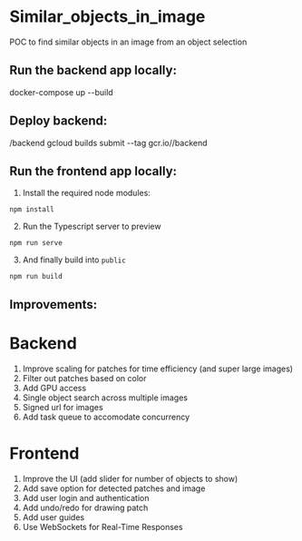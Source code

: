 # Similar_objects_in_image 

POC to find similar objects in an image from an object selection

## Run the backend app locally: 

docker-compose up --build

## Deploy backend: 

/backend gcloud builds submit --tag gcr.io/<project-id>/backend

## Run the frontend app locally:

1. Install the required node modules:

```
npm install
```

2. Run the Typescript server to preview

```
npm run serve
```

3. And finally build into `public`

```
npm run build
```

## Improvements:

# Backend
1. Improve scaling for patches for time efficiency (and super large images)
2. Filter out patches based on color 
3. Add GPU access
4. Single object search across multiple images
5. Signed url for images
6. Add task queue to accomodate concurrency 

# Frontend
1. Improve the UI (add slider for number of objects to show)
2. Add save option for detected patches and image
3. Add user login and authentication
4. Add undo/redo for drawing patch
5. Add user guides
6. Use WebSockets for Real-Time Responses

